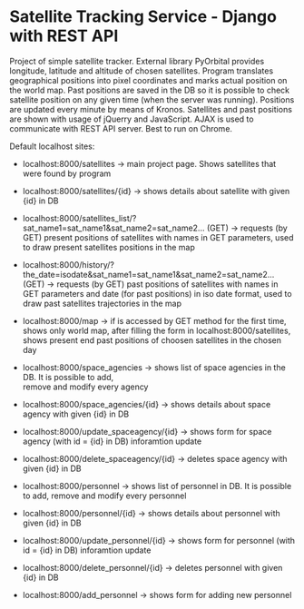 # Satellite Tracking Service - Django with REST API

Project of simple satellite tracker. External library PyOrbital provides longitude, latitude and altitude of 
chosen satellites. Program translates geographical positions into pixel coordinates and marks actual position 
on the world map. Past positions are saved in the DB so it is possible to check  satellite position on 
any given time (when the server was running). Positions are updated every minute by means of Kronos. Satellites and past positions are shown with usage of jQuerry and JavaScript. AJAX is used to communicate with REST API server. Best to run on Chrome.

Default localhost sites:

- localhost:8000/satellites  → main project page. Shows satellites that were found by program

- localhost:8000/satellites/{id}  → shows details about satellite with given {id} in DB


- localhost:8000/satellites_list/?sat_name1=sat_name1&sat_name2=sat_name2... (GET) → requests (by GET) present positions of satellites with names in GET parameters, used to draw present satellites positions in the map

- localhost:8000/history/?the_date=isodate&sat_name1=sat_name1&sat_name2=sat_name2... (GET) → requests (by GET) past positions of satellites with names in GET parameters and date (for past positions) in iso date format, used to draw past satellites trajectories in the map


- localhost:8000/map  → if is accessed by GET method for the first time, shows only world map,
                        after filling the form in localhost:8000/satellites, shows present end past positions of choosen satellites in the chosen day

- localhost:8000/space_agencies  → shows list of space agencies in the DB. It is possible to add, 					
                                   remove and modify every agency

- localhost:8000/space_agencies/{id}  → shows details about space agency with given {id} in DB

- localhost:8000/update_spaceagency/{id}  → shows form for space agency (with id = {id} in DB) inforamtion update

- localhost:8000/delete_spaceagency/{id}  → deletes space agency with given {id} in DB


- localhost:8000/personnel  → shows list of personnel in DB. It is possible to add, remove and modify every personnel
                               
- localhost:8000/personnel/{id}  → shows details about personnel with given {id} in DB

- localhost:8000/update_personnel/{id}  → shows form for personnel (with id = {id} in DB) inforamtion update

- localhost:8000/delete_personnel/{id}  → deletes personnel with given {id} in DB

- localhost:8000/add_personnel → shows form for adding new personnel

